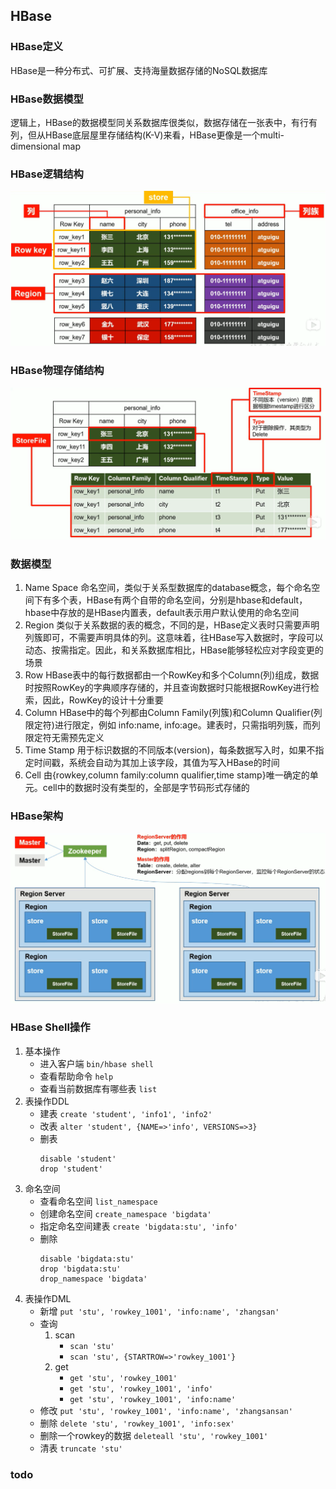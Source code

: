## HBase

### HBase定义
HBase是一种分布式、可扩展、支持海量数据存储的NoSQL数据库

### HBase数据模型
逻辑上，HBase的数据模型同关系数据库很类似，数据存储在一张表中，有行有列，但从HBase底层屋里存储结构(K-V)来看，HBase更像是一个multi-dimensional map

### HBase逻辑结构
![逻辑结构](../../media/imgs/HBase/逻辑结构.png)

### HBase物理存储结构
![物理存储结构](../../media/imgs/HBase/物理存储结构.png)

### 数据模型
1. Name Space
命名空间，类似于关系型数据库的database概念，每个命名空间下有多个表，HBase有两个自带的命名空间，分别是hbase和default，hbase中存放的是HBase内置表，default表示用户默认使用的命名空间
2. Region
类似于关系数据的表的概念，不同的是，HBase定义表时只需要声明列簇即可，不需要声明具体的列。这意味着，往HBase写入数据时，字段可以动态、按需指定。因此，和关系数据库相比，HBase能够轻松应对字段变更的场景
3. Row
HBase表中的每行数据都由一个RowKey和多个Column(列)组成，数据时按照RowKey的字典顺序存储的，并且查询数据时只能根据RowKey进行检索，因此，RowKey的设计十分重要
4. Column
HBase中的每个列都由Column Family(列簇)和Column Qualifier(列限定符)进行限定，例如 info:name, info:age。建表时，只需指明列簇，而列限定符无需预先定义
5. Time Stamp
用于标识数据的不同版本(version)，每条数据写入时，如果不指定时间戳，系统会自动为其加上该字段，其值为写入HBase的时间
6. Cell
由{rowkey,column family:column qualifier,time stamp}唯一确定的单元。cell中的数据时没有类型的，全部是字节码形式存储的

### HBase架构
![HBase架构](../../media/imgs/HBase/HBase架构.png)

### HBase Shell操作
1. 基本操作
    - 进入客户端 `bin/hbase shell`
    - 查看帮助命令 `help`
    - 查看当前数据库有哪些表 `list`
2. 表操作DDL
    - 建表 `create 'student', 'info1', 'info2'`
    - 改表 `alter 'student', {NAME=>'info', VERSIONS=>3}`
    - 删表 
        ```shell
        disable 'student'
        drop 'student'
        ```
3. 命名空间
    - 查看命名空间 `list_namespace`
    - 创建命名空间 `create_namespace 'bigdata'`
    - 指定命名空间建表 `create 'bigdata:stu', 'info'`
    - 删除
        ```shell
        disable 'bigdata:stu'
        drop 'bigdata:stu'
        drop_namespace 'bigdata'
        ```
4. 表操作DML
    - 新增 `put 'stu', 'rowkey_1001', 'info:name', 'zhangsan'`
    - 查询 
        1. scan
            - `scan 'stu'`
            - `scan 'stu', {STARTROW=>'rowkey_1001'}`
        2. get
            - `get 'stu', 'rowkey_1001'`
            - `get 'stu', 'rowkey_1001', 'info'`
            - `get 'stu', 'rowkey_1001', 'info:name'`
    - 修改 `put 'stu', 'rowkey_1001', 'info:name', 'zhangsansan'`
    - 删除 `delete 'stu', 'rowkey_1001', 'info:sex'`
    - 删除一个rowkey的数据 `deleteall 'stu', 'rowkey_1001'`
    - 清表 `truncate 'stu'`

### todo